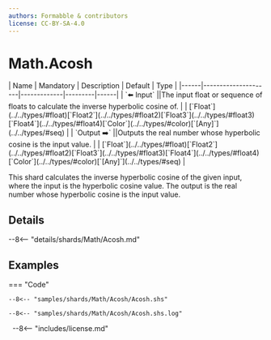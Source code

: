 ```yaml
---
authors: Formabble & contributors
license: CC-BY-SA-4.0
---
```



# Math.Acosh

<div class="sh-parameters" markdown="1">
| Name | Mandatory | Description | Default | Type |
|------|---------------------|-------------|---------|------|
| `⬅️ Input` ||The input float or sequence of floats to calculate the inverse hyperbolic cosine of. | | [`Float`](../../types/#float)[`Float2`](../../types/#float2)[`Float3`](../../types/#float3)[`Float4`](../../types/#float4)[`Color`](../../types/#color)[`[Any]`](../../types/#seq) |
| `Output ➡️` ||Outputs the real number whose hyperbolic cosine is the input value. | | [`Float`](../../types/#float)[`Float2`](../../types/#float2)[`Float3`](../../types/#float3)[`Float4`](../../types/#float4)[`Color`](../../types/#color)[`[Any]`](../../types/#seq) |

</div>

This shard calculates the inverse hyperbolic cosine of the given input, where the input is the hyperbolic cosine value. The output is the real number whose hyperbolic cosine is the input value.

## Details

--8<-- "details/shards/Math/Acosh.md"


## Examples

=== "Code"

  ```x86asm linenums="1"
  --8<-- "samples/shards/Math/Acosh/Acosh.shs"
  ```

  ```
  --8<-- "samples/shards/Math/Acosh/Acosh.shs.log"
  ```
&nbsp;
--8<-- "includes/license.md"

